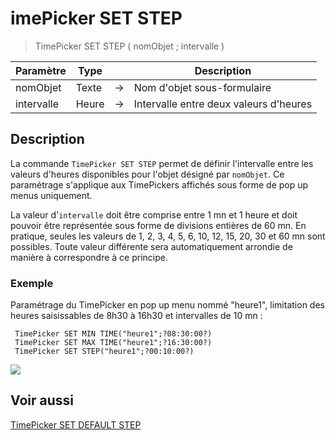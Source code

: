 # imePicker SET STEP 

> TimePicker SET STEP ( nomObjet ; intervalle )

| Paramètre | Type |     | Description |
| --- | --- | --- | --- |
| nomObjet | Texte | → | Nom d'objet sous-formulaire |
| intervalle | Heure | → | Intervalle entre deux valeurs d'heures |

## Description

La commande `TimePicker SET STEP` permet de définir l'intervalle entre les valeurs d'heures disponibles pour l'objet désigné par `nomObjet`. Ce paramétrage s'applique aux TimePickers affichés sous forme de pop up menus uniquement.

La valeur d'`intervalle` doit être comprise entre 1 mn et 1 heure et doit pouvoir être représentée sous forme de divisions entières de 60 mn. En pratique, seules les valeurs de 1, 2, 3, 4, 5, 6, 10, 12, 15, 20, 30 et 60 mn sont possibles. Toute valeur différente sera automatiquement arrondie de manière à correspondre à ce principe.

### Exemple  

Paramétrage du TimePicker en pop up menu nommé "heure1", limitation des heures saisissables de 8h30 à 16h30 et intervalles de 10 mn :

```4d
 TimePicker SET MIN TIME("heure1";?08:30:00?)
 TimePicker SET MAX TIME("heure1";?16:30:00?)
 TimePicker SET STEP("heure1";?00:10:00?)
```

![](../images/pict308616.fr.png)

## Voir aussi

[TimePicker SET DEFAULT STEP](TimePicker%20SET%20DEFAULT%20STEP.fr.md)